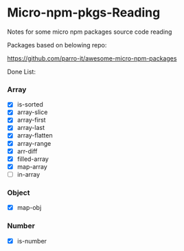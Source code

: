 # Micro-npm-pkgs-Reading

Notes for some micro npm packages source code reading

Packages based on belowing repo:

https://github.com/parro-it/awesome-micro-npm-packages

Done List:

### Array
- [x] is-sorted
- [x] array-slice
- [x] array-first
- [x] array-last
- [x] array-flatten
- [x] array-range
- [x] arr-diff
- [x] filled-array
- [x] map-array
- [ ] in-array

### Object
- [x] map-obj

### Number
- [x] is-number